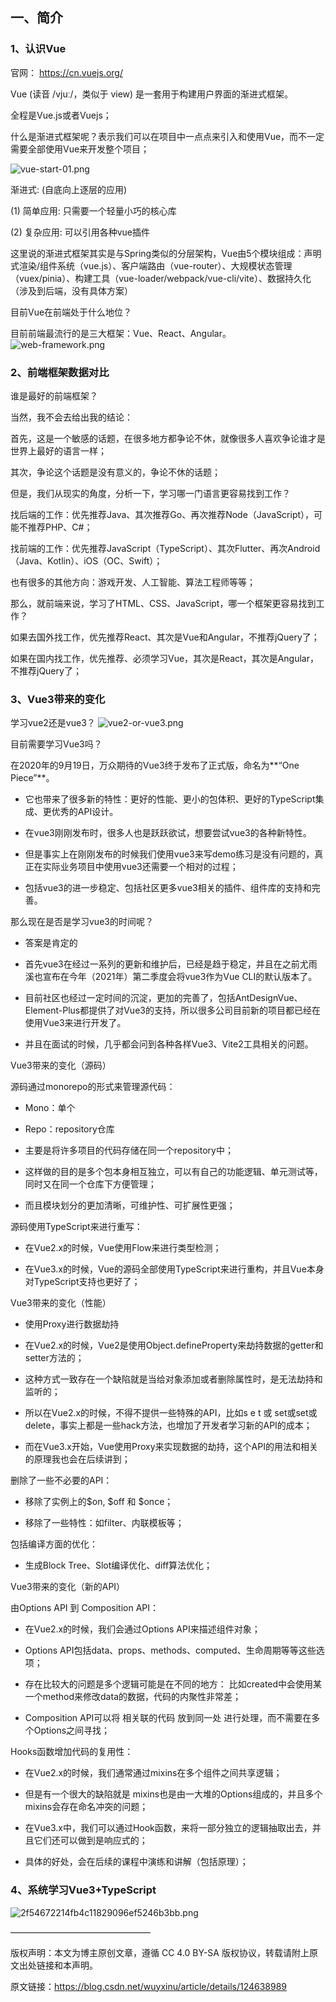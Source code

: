 ## 一、简介
### 1、认识Vue
官网： https://cn.vuejs.org/

Vue (读音 /vjuː/，类似于 view) 是一套用于构建用户界面的渐进式框架。

全程是Vue.js或者Vuejs；

什么是渐进式框架呢？表示我们可以在项目中一点点来引入和使用Vue，而不一定需要全部使用Vue来开发整个项目；

![vue-start-01.png](img%2Fvue-start-01.png)


渐进式: (自底向上逐层的应用)

(1) 简单应用: 只需要一个轻量小巧的核心库

(2) 复杂应用: 可以引用各种vue插件

这里说的渐进式框架其实是与Spring类似的分层架构，Vue由5个模块组成：声明式渲染/组件系统（vue.js）、客户端路由（vue-router）、大规模状态管理（vuex/pinia）、构建工具（vue-loader/webpack/vue-cli/vite）、数据持久化（涉及到后端，没有具体方案）


目前Vue在前端处于什么地位？

目前前端最流行的是三大框架：Vue、React、Angular。
![web-framework.png](img%2Fweb-framework.png)


### 2、前端框架数据对比

谁是最好的前端框架？

当然，我不会去给出我的结论：

首先，这是一个敏感的话题，在很多地方都争论不休，就像很多人喜欢争论谁才是世界上最好的语言一样；

其次，争论这个话题是没有意义的，争论不休的话题；

但是，我们从现实的角度，分析一下，学习哪一门语言更容易找到工作？

找后端的工作：优先推荐Java、其次推荐Go、再次推荐Node（JavaScript），可能不推荐PHP、C#；

找前端的工作：优先推荐JavaScript（TypeScript）、其次Flutter、再次Android（Java、Kotlin）、iOS（OC、Swift）；

也有很多的其他方向：游戏开发、人工智能、算法工程师等等；

那么，就前端来说，学习了HTML、CSS、JavaScript，哪一个框架更容易找到工作？

如果去国外找工作，优先推荐React、其次是Vue和Angular，不推荐jQuery了；

如果在国内找工作，优先推荐、必须学习Vue，其次是React，其次是Angular，不推荐jQuery了；


### 3、Vue3带来的变化
学习vue2还是vue3？
![vue2-or-vue3.png](img%2Fvue2-or-vue3.png)

目前需要学习Vue3吗？

在2020年的9月19日，万众期待的Vue3终于发布了正式版，命名为**“One Piece”**。

- 它也带来了很多新的特性：更好的性能、更小的包体积、更好的TypeScript集成、更优秀的API设计。

- 在vue3刚刚发布时，很多人也是跃跃欲试，想要尝试vue3的各种新特性。

- 但是事实上在刚刚发布的时候我们使用vue3来写demo练习是没有问题的，真正在实际业务项目中使用vue3还需要一个相对的过程；

- 包括vue3的进一步稳定、包括社区更多vue3相关的插件、组件库的支持和完善。

那么现在是否是学习vue3的时间呢？

- 答案是肯定的

- 首先vue3在经过一系列的更新和维护后，已经是趋于稳定，并且在之前尤雨溪也宣布在今年（2021年）第二季度会将vue3作为Vue CLI的默认版本了。

- 目前社区也经过一定时间的沉淀，更加的完善了，包括AntDesignVue、Element-Plus都提供了对Vue3的支持，所以很多公司目前新的项目都已经在使用Vue3来进行开发了。

- 并且在面试的时候，几乎都会问到各种各样Vue3、Vite2工具相关的问题。

Vue3带来的变化（源码）

源码通过monorepo的形式来管理源代码：

- Mono：单个

- Repo：repository仓库

- 主要是将许多项目的代码存储在同一个repository中；

- 这样做的目的是多个包本身相互独立，可以有自己的功能逻辑、单元测试等，同时又在同一个仓库下方便管理；

- 而且模块划分的更加清晰，可维护性、可扩展性更强；

源码使用TypeScript来进行重写：

- 在Vue2.x的时候，Vue使用Flow来进行类型检测；

- 在Vue3.x的时候，Vue的源码全部使用TypeScript来进行重构，并且Vue本身对TypeScript支持也更好了；

Vue3带来的变化（性能）

- 使用Proxy进行数据劫持

- 在Vue2.x的时候，Vue2是使用Object.defineProperty来劫持数据的getter和setter方法的；

- 这种方式一致存在一个缺陷就是当给对象添加或者删除属性时，是无法劫持和监听的；

- 所以在Vue2.x的时候，不得不提供一些特殊的API，比如s e t 或 set或set或delete，事实上都是一些hack方法，也增加了开发者学习新的API的成本；

- 而在Vue3.x开始，Vue使用Proxy来实现数据的劫持，这个API的用法和相关的原理我也会在后续讲到；

删除了一些不必要的API：

- 移除了实例上的$on, $off 和 $once；

- 移除了一些特性：如filter、内联模板等；

包括编译方面的优化：

- 生成Block Tree、Slot编译优化、diff算法优化；

Vue3带来的变化（新的API）

由Options API 到 Composition API：

- 在Vue2.x的时候，我们会通过Options API来描述组件对象；

- Options API包括data、props、methods、computed、生命周期等等这些选项；

- 存在比较大的问题是多个逻辑可能是在不同的地方： 比如created中会使用某一个method来修改data的数据，代码的内聚性非常差；

- Composition API可以将 相关联的代码 放到同一处 进行处理，而不需要在多个Options之间寻找；

Hooks函数增加代码的复用性：

- 在Vue2.x的时候，我们通常通过mixins在多个组件之间共享逻辑；

- 但是有一个很大的缺陷就是 mixins也是由一大堆的Options组成的，并且多个mixins会存在命名冲突的问题；

- 在Vue3.x中，我们可以通过Hook函数，来将一部分独立的逻辑抽取出去，并且它们还可以做到是响应式的；

- 具体的好处，会在后续的课程中演练和讲解（包括原理）；


### 4、系统学习Vue3+TypeScript
![2f54672214fb4c11829096ef5246b3bb.png](img%2F2f54672214fb4c11829096ef5246b3bb.png)

————————————————

版权声明：本文为博主原创文章，遵循 CC 4.0 BY-SA 版权协议，转载请附上原文出处链接和本声明。

原文链接：https://blog.csdn.net/wuyxinu/article/details/124638989